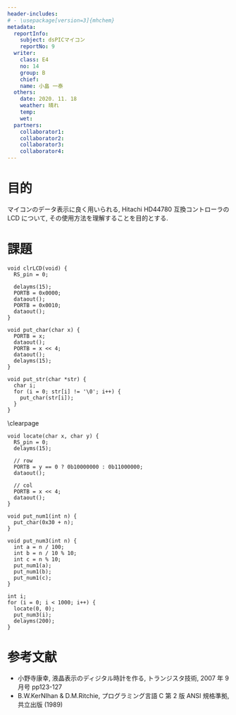 ```yaml
---
header-includes:
# - \usepackage[version=3]{mhchem}
metadata:
  reportInfo:
    subject: dsPICマイコン
    reportNo: 9
  writer:
    class: E4
    no: 14
    group: B
    chief:
    name: 小畠 一泰
  others:
    date: 2020. 11. 18
    weather: 晴れ
    temp:
    wet:
  partners:
    collaborator1:
    collaborator2:
    collaborator3:
    collaborator4:
---
```


# 目的

マイコンのデータ表示に良く用いられる, Hitachi HD44780 互換コントローラの LCD について, その使用方法を理解することを目的とする.

# 課題

```{#lst:awesome-code .c .numberLines caption="画面クリア関数を作成せよ."}
void clrLCD(void) {
  RS_pin = 0;

  delayms(15);
  PORTB = 0x0000;
  dataout();
  PORTB = 0x0010;
  dataout();
}
```

```{#lst:awesome-code .c .numberLines caption="任意の 1 文字を引数として受け取り, LCD に表示する関数を作成せよ."}
void put_char(char x) {
  PORTB = x;
  dataout();
  PORTB = x << 4;
  dataout();
  delayms(15);
}
```

```{#lst:awesome-code .c .numberLines caption="前問 put_char を用いて, 文字列表示関数を作成せよ."}
void put_str(char *str) {
  char i;
  for (i = 0; str[i] != '\0'; i++) {
    put_char(str[i]);
  }
}
```

\clearpage

```{#lst:awesome-code .c .numberLines caption="カーソルを移動する関数を作成せよ."}
void locate(char x, char y) {
  RS_pin = 0;
  delayms(15);

  // row
  PORTB = y == 0 ? 0b10000000 : 0b11000000;
  dataout();

  // col
  PORTB = x << 4;
  dataout();
}
```

```{#lst:awesome-code .c .numberLines caption="任意の整数 x を受け取り, 液晶にその数値を表示させる関数を作成せよ."}
void put_num1(int n) {
  put_char(0x30 + n);
}
```

```{#lst:awesome-code .c .numberLines caption="put_num1を用いて, 3 桁の整数を受け取り, それを各桁に分けて表示させる関数を作成せよ."}
void put_num3(int n) {
  int a = n / 100;
  int b = n / 10 % 10;
  int c = n % 10;
  put_num1(a);
  put_num1(b);
  put_num1(c);
}
```

```{#lst:awesome-code .c .numberLines caption="数値 000 から 999 までを表示するプログラムを, put_num3() を用いて作成せよ."}
int i;
for (i = 0; i < 1000; i++) {
  locate(0, 0);
  put_num3(i);
  delayms(200);
}
```

# 参考文献

- 小野寺康幸, 液晶表示のディジタル時計を作る, トランジスタ技術, 2007 年 9 月号 pp123-127
- B.W.KerNIhan & D.M.Ritchie, プログラミング言語 C 第 2 版 ANSI 規格準拠, 共立出版 (1989)
